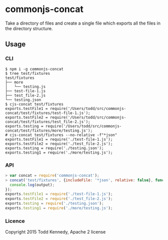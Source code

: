 # commonjs-concat

Take a directory of files and create a single file which exports all the files in the directory structure.

## Usage

### CLI

```
$ npm i -g commonjs-concat
$ tree test/fixtures
test/fixtures
├── more
│   └── testing.js
├── test-file-1.js
├── test_file-2.js
└── testing.json
$ cjs-concat test/fixtures
exports.testFile1 = require('/Users/todd/src/commonjs-concat/test/fixtures/test-file-1.js');
exports.testFile2 = require('/Users/todd/src/commonjs-concat/test/fixtures/test_file-2.js');
exports.testing = require('/Users/todd/src/commonjs-concat/test/fixtures/more/testing.js');
# cjs-concat test/fixtures --no-relative -f"*json"
exports.testFile1 = require('./test-file-1.js');
exports.testFile2 = require('./test_file-2.js');
exports.testing = require('./testing.json');
exports.testing1 = require('./more/testing.js');
```

### API

```js
> var concat = require('commonjs-concat');
> concat('test/fixtures', {includeFile: '*json', relative: false}, function(err, output) {
  console.log(output);
});
exports.testFile1 = require('./test-file-1.js');
exports.testFile2 = require('./test_file-2.js');
exports.testing = require('./testing.json');
exports.testing1 = require('./more/testing.js');
```

### Licence
Copyright 2015 Todd Kennedy, Apache 2 license